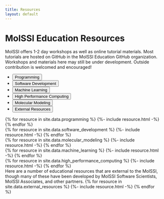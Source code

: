 ```yaml
---
title: Resources
layout: default
---
```


# MolSSI Education Resources

MolSSI offers 1-2 day workshops as well as online tutorial materials. Most tutorials are hosted on GitHub in the MolSSI Education GitHub organization. Workshops and materials here may still be under development. Outside contribution is welcomed and encouraged!

<!-- Tab links -->
<div id="resources-nav" class="tab">
  <nav class="navbar navbar-expand-lg navbar-light bg-light tab resources">
    <div class="collapse navbar-collapse h-100 p-0 " id="navbarNav">
      <ul class="navbar-nav">
        <li class="nav-item" onclick="openCategory(event, 'Programming')", id="defaultOpen">
          <button class="tablinks h-100">Programming</button>
        </li>
        <li class="nav-item" onclick="openCategory(event, 'software-development')">
          <button class="tablinks h-100">Software Development</button>
        </li>
        <li class="nav-item" onclick="openCategory(event, 'machine-learning')">
          <button class="tablinks h-100">Machine Learning</button>
        </li>
        <li class="nav-item" onclick="openCategory(event, 'high-performance-computing')">
          <button class="tablinks h-100">High Performance Computing</button>
        </li>
        <li class="nav-item " onclick="openCategory(event, 'molecular-modeling')">
          <button class="tablinks h-100">Molecular Modeling</button>
        </li>
        <li class="nav-item" onclick="openCategory(event, 'external-resources')">
          <button class="tablinks h-100">External Resources</button>
        </li>
      </ul>
    </div>
  </nav>
</div>

<!-- Tab content -->
<div id="programming" class="tabcontent">
{% for resource in site.data.programming %}
{%- include resource.html -%}
{% endfor %}
</div>

<div id="software-development" class="tabcontent">
{%  for resource in site.data.software_development %}
{%- include resource.html -%}
{% endfor %}
</div>

<div id="molecular-modeling" class="tabcontent">
{%  for resource in site.data.molecular_modeling %}
{%- include resource.html -%}
{% endfor %}
</div>

<div id="machine-learning" class="tabcontent">
{% for resource in site.data.machine_learning %}
{%- include resource.html -%}
{% endfor %}
</div>

<div id="high-performance-computing" class="tabcontent">
{% for resource in site.data.high_performance_computing %}
{%- include resource.html -%}
{% endfor %}
</div>

<div id='external-resources' class='tabcontent'>
Here are a number of educational resources that are external to the MolSSI, though many of these have been developed by MolSSI Software Scientists, MolSSI Associates, and other partners.
{%  for resource in site.data.external_resources %}
{%- include resource.html -%}
{% endfor %}
</div>

<!-- Get the element with id="defaultOpen" and click on it after the whole page loaded-->
<script>
  document.getElementById('defaultOpen').click();
</script>
